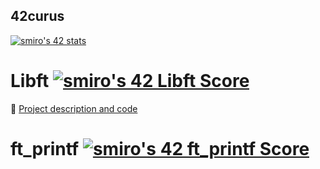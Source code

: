 ## 42curus

[![smiro's 42 stats](https://badge42.vercel.app/api/v2/claqrnp2700980fmi0os1g6gy/stats?cursusId=21&coalitionId=204)](https://github.com/JaeSeoKim/badge42)

#  Libft [![smiro's 42 Libft Score](https://badge42.vercel.app/api/v2/claqrnp2700980fmi0os1g6gy/project/2854575)](https://github.com/JaeSeoKim/badge42)

  🔶 [Project description and code](https://github.com/sebamiro/libft42)
  
#  ft_printf [![smiro's 42 ft_printf Score](https://badge42.vercel.app/api/v2/claqrnp2700980fmi0os1g6gy/project/2864793)](https://github.com/JaeSeoKim/badge42)

  
